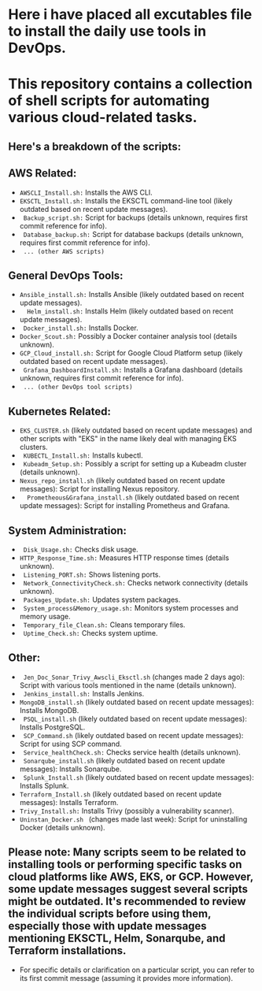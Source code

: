 # Here i have placed all excutables file to install the daily use tools in DevOps.
# This repository contains a collection of shell scripts for automating various cloud-related tasks.

## Here's a breakdown of the scripts:

## AWS Related:
- ``` AWSCLI_Install.sh: ``` Installs the AWS CLI.
- ``` EKSCTL_Install.sh: ```  Installs the EKSCTL command-line tool (likely outdated based on recent update messages).
- ``` Backup_script.sh:```  Script for backups (details unknown, requires first commit reference for info).
- ``` Database_backup.sh:```  Script for database backups (details unknown, requires first commit reference for info).
- ``` ... (other AWS scripts)``` 

## General DevOps Tools:
- ``` Ansible_install.sh: ``` Installs Ansible (likely outdated based on recent update messages).
- ```  Helm_install.sh:```  Installs Helm (likely outdated based on recent update messages).
- ``` Docker_install.sh:```  Installs Docker.
- ``` Docker_Scout.sh: ``` Possibly a Docker container analysis tool (details unknown).
- ``` GCP_Cloud_install.sh: ``` Script for Google Cloud Platform setup (likely outdated based on recent update messages).
- ``` Grafana_DashboardInstall.sh:```  Installs a Grafana dashboard (details unknown, requires first commit reference for info).
- ``` ... (other DevOps tool scripts)``` 

## Kubernetes Related:
- ``` EKS_CLUSTER.sh ``` (likely outdated based on recent update messages) and other scripts with "EKS" in the name likely deal with managing EKS clusters.
- ``` KUBECTL_Install.sh:```  Installs kubectl.
- ``` Kubeadm_Setup.sh:```  Possibly a script for setting up a Kubeadm cluster (details unknown).
- ``` Nexus_repo_install.sh ``` (likely outdated based on recent update messages): Script for installing Nexus repository.
- ```  Prometheous&Grafana_install.sh```  (likely outdated based on recent update messages): Script for installing Prometheus and Grafana.

## System Administration:
- ``` Disk_Usage.sh:```  Checks disk usage.
- ``` HTTP_Response_Time.sh: ``` Measures HTTP response times (details unknown).
- ``` Listening_PORT.sh:```  Shows listening ports.
- ``` Network_ConnectivityCheck.sh:```  Checks network connectivity (details unknown).
- ``` Packages_Update.sh:```  Updates system packages.
- ``` System_process&Memory_usage.sh:```  Monitors system processes and memory usage.
- ``` Temporary_file_Clean.sh:```  Cleans temporary files.
- ``` Uptime_Check.sh:```  Checks system uptime.

## Other:
- ``` Jen_Doc_Sonar_Trivy_Awscli_Eksctl.sh```  (changes made 2 days ago): Script with various tools mentioned in the name (details unknown).
- ``` Jenkins_install.sh:```  Installs Jenkins.
- ``` MongoDB_install.sh ``` (likely outdated based on recent update messages): Installs MongoDB.
- ``` PSQL_install.sh```  (likely outdated based on recent update messages): Installs PostgreSQL.
- ``` SCP_Command.sh```  (likely outdated based on recent update messages): Script for using SCP command.
- ``` Service_healthCheck.sh:```  Checks service health (details unknown).
- ``` Sonarqube_install.sh```  (likely outdated based on recent update messages): Installs Sonarqube.
- ``` Splunk_Install.sh```  (likely outdated based on recent update messages): Installs Splunk.
- ```Terraform_Install.sh```  (likely outdated based on recent update messages): Installs Terraform.
- ```Trivy_Install.sh:```  Installs Trivy (possibly a vulnerability scanner).
- ```Uninstan_Docker.sh ``` (changes made last week): Script for uninstalling Docker (details unknown).

## Please note: Many scripts seem to be related to installing tools or performing specific tasks on cloud platforms like AWS, EKS, or GCP. However, some update messages suggest several scripts might be outdated. It's recommended to review the individual scripts before using them, especially those with update messages mentioning EKSCTL, Helm, Sonarqube, and Terraform installations.
- For specific details or clarification on a particular script, you can refer to its first commit message (assuming it provides more information).
